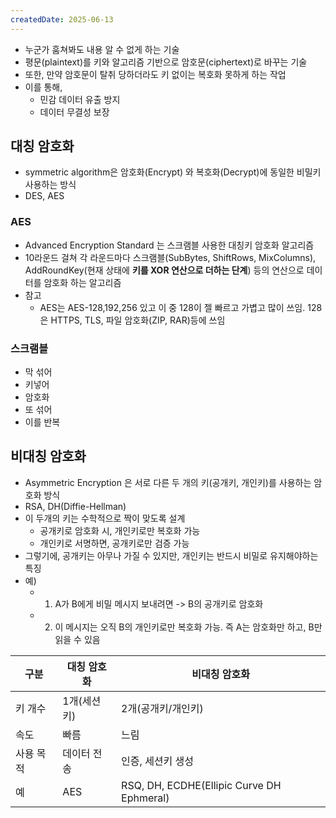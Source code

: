 ```yaml
---
createdDate: 2025-06-13
---
```

- 누군가 훔쳐봐도 내용 알 수 없게 하는 기술
- 평문(plaintext)를 키와 알고리즘 기반으로 암호문(ciphertext)로 바꾸는 기술
- 또한, 만약 암호문이 탈취 당하더라도 키 없이는 복호화 못하게 하는 작업
- 이를 통해,
	- 민감 데이터 유출 방지
	- 데이터 무결성 보장

## 대칭 암호화
- symmetric algorithm은 암호화(Encrypt) 와 복호화(Decrypt)에 동일한 비밀키 사용하는 방식
- DES, AES

### AES
- Advanced Encryption Standard 는 스크램블 사용한 대칭키 암호화 알고리즘
- 10라운드 걸쳐 각 라운드마다 스크램블(SubBytes, ShiftRows, MixColumns), AddRoundKey(현재 상태에 **키를 XOR 연산으로 더하는 단계**) 등의 연산으로 데이터를 암호화 하는 알고리즘
- 참고
	- AES는 AES-128,192,256 있고 이 중 128이 젤 빠르고 가볍고 많이 쓰임. 128은 HTTPS, TLS, 파일 암호화(ZIP, RAR)등에 쓰임
### 스크램블
- 막 섞어
- 키넣어
- 암호화
- 또 섞어
- 이를 반복
## 비대칭 암호화
- Asymmetric Encryption 은 서로 다른 두 개의 키(공개키, 개인키)를 사용하는 암호화 방식
- RSA, DH(Diffie-Hellman) 
- 이 두개의 키는 수학적으로 짝이 맞도록 설계
	- 공개키로 암호화 시, 개인키로만 복호화 가능
	- 개인키로 서명하면, 공개키로만 검증 가능
- 그렇기에, 공개키는 아무나 가질 수 있지만, 개인키는 반드시 비밀로 유지해야하는 특징
- 예)
	- 1) A가 B에게 비밀 메시지 보내려면 -> B의 공개키로 암호화
	- 2) 이 메시지는 오직 B의 개인키로만 복호화 가능. 즉 A는 암호화만 하고, B만 읽을 수 있음



| 구분    | 대칭 암호화  | 비대칭 암호화                                   |
| ----- | ------- | ----------------------------------------- |
| 키 개수  | 1개(세션키) | 2개(공개키/개인키)                               |
| 속도    | 빠름      | 느림                                        |
| 사용 목적 | 데이터 전송  | 인증, 세션키 생성                                |
| 예     | AES     | RSQ, DH, ECDHE(Ellipic Curve DH Ephmeral) |

